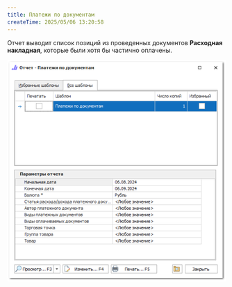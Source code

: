 ```yaml
---
title: Платежи по документам
createTime: 2025/05/06 13:20:58
---
```

Отчет выводит список позиций из проведенных документов **Расходная накладная**, которые были хотя бы частично оплачены.

![](../../../assets/specification/image087.png)



